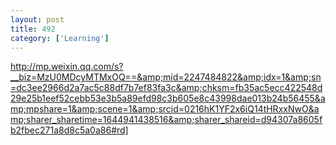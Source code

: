 ```yaml
---
layout: post
title: 492
category: ['Learning']
---
```


http://mp.weixin.qq.com/s?__biz=MzU0MDcyMTMxOQ==&amp;mid=2247484822&amp;idx=1&amp;sn=dc3ee2966d2a7ac5c88df7b7ef83fa3c&amp;chksm=fb35ac5ecc422548d29e25b1eef52cebb53e3b5a89efd98c3b605e8c43998dae013b24b56455&amp;mpshare=1&amp;scene=1&amp;srcid=0216hK1YF2x6iQ14tHRxxNwO&amp;sharer_sharetime=1644941438516&amp;sharer_shareid=d94307a8605fb2fbec271a8d8c5a0a86#rd]


